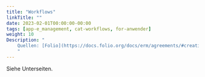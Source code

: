 ```yaml
---
title: "Workflows"
linkTitle: ""
date: 2023-02-01T00:00:00-00:00
tags: [app-e_management, cat-workflows, for-anwender]
weight: 10
Description: "
    Quellen: [Folio](https://docs.folio.org/docs/erm/agreements/#creating-an-agreement) & [GBV](https://info.gbv.de/pages/viewpage.action?pageId=845250572)
    "
---
```


Siehe Unterseiten.
